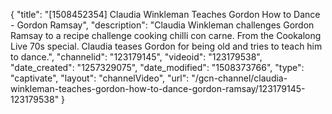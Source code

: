 {
    "title": "[1508452354] Claudia Winkleman Teaches Gordon How to Dance - Gordon Ramsay",
    "description": "Claudia Winkleman challenges Gordon Ramsay to a recipe challenge cooking chilli con carne. From the Cookalong Live 70s special. Claudia teases Gordon for being old and tries to teach him to dance.",
    "channelid": "123179145",
    "videoid": "123179538",
    "date_created": "1257329075",
    "date_modified": "1508373766",
    "type": "captivate",
    "layout": "channelVideo",
    "url": "\/gcn-channel\/claudia-winkleman-teaches-gordon-how-to-dance-gordon-ramsay\/123179145-123179538"
}